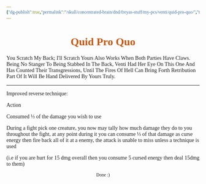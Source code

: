 ```yaml
---
{"dg-publish":true,"permalink":"/skull/concentrated-brain/dnd/freyas-stuff/my-pcs/venti/quid-pro-quo/","tags":["Tagless"],"noteIcon":""}
---
```


<style id="Force_Custom_Fonts" type="text/css">@font-face{font-style:normal;font-family:"Merriweather";src:local("Merriweather")}@font-face{font-style:bolder;font-family:"Merriweather";src:local("Merriweather")}@font-face{font-style:normal;font-family:"Merriweather";src:local("Merriweather");unicode-range:U+0-FF,U+2E80-9FFF,U+F900-FAFF,U+FE30-FE4F,U+20000-2FA1F}@font-face{font-style:bolder;font-family:"Merriweather";src:local("Merriweather");unicode-range:U+0-FF,U+2E80-9FFF,U+F900-FAFF,U+FE30-FE4F,U+20000-2FA1F}@font-face{font-style:normal;font-family:"Merriweather";src:local("Merriweather");unicode-range:U+0-FF}@font-face{font-style:bolder;font-family:"Merriweather";src:local("Merriweather");unicode-range:U+0-FF}:not(pre):not(code):not(textarea):not(tt):not(kbd):not(samp):not(var){font-family:"Merriweather"!important}pre,code,textarea,tt,kbd,samp,var{font-family:monospace!important}pre *,code *,textarea *,tt *,kbd *,samp *,var *{font-family:monospace!important}</style>


# <center><span style="color:#CC550D">Quid Pro Quo</span></center>

You Scratch My Back; I'll Scratch Yours Also Works When Both Parties Have Claws. Being No Stanger To Being Stabbed In The Back, Venti Had Her Eye On This One And Has Counted Their Transgressions, Until The Fires Of Hell Can Bring Forth Retribution Part Of It Will Be Hand Delivered By Yours Truly.

----

Improved reverse technique:

Action

Consumed ⅓ of the damage you wish to use 

During a fight pick one creature, you now may tally how much  damage they do to you throughout the fight, at any point during it you can consume ⅓ of that damage as curse energy then fire back all of it at a enemy, the attack is unable to miss unless a technique is used 

(i.e if you are hurt for 15 dmg overall then you consume 5 cursed energy then deal 15dmg to them)













<center><sub>Done :)</sub></center>


<script src="https://utteranc.es/client.js"
        repo="WonderingGodling/My-Mind-Space"
        issue-term="title"
        theme="preferred-color-scheme"
        crossorigin="anonymous"
        async>
</script>